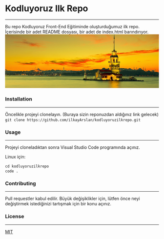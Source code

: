 # Kodluyoruz Ilk Repo
***
Bu repo Kodluyoruz Front-End Eğitiminde oluşturduğumuz ilk repo. İçerisinde bir adet README dosyası, bir adet de index.html barındırıyor.
![KAPI](slayt1.jpg)
### Installation
---
Öncelikle projeyi clonelayın. (Buraya sizin reponuzdan aldığınız link gelecek)
```git clone https://github.com/ilkayArslan/kodluyoruzilkrepo.git```
### Usage
---
Projeyi cloneladıktan sonra Visual Studio Code programında açınız.

Linux için:
```
cd kodluyoruzilkrepo
code .
```

### Contributing
---
Pull requestler kabul edilir. Büyük değişiklikler için, lütfen önce neyi değiştirmek istediğinizi tartışmak için bir konu açınız.
### License
---
[MIT]("https://choosealicense.com/licenses/mit/")



